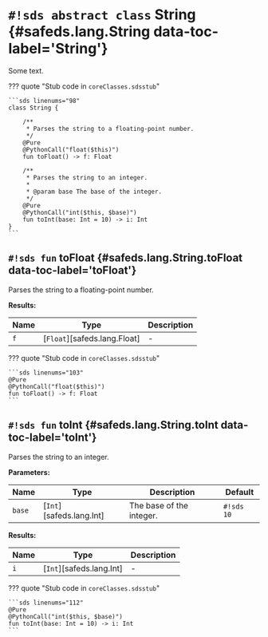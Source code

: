 # `#!sds abstract class` String {#safeds.lang.String data-toc-label='String'}

Some text.

??? quote "Stub code in `coreClasses.sdsstub`"

    ```sds linenums="98"
    class String {
    
        /**
         * Parses the string to a floating-point number.
         */
        @Pure
        @PythonCall("float($this)")
        fun toFloat() -> f: Float
    
        /**
         * Parses the string to an integer.
         *
         * @param base The base of the integer.
         */
        @Pure
        @PythonCall("int($this, $base)")
        fun toInt(base: Int = 10) -> i: Int
    }
    ```

## `#!sds fun` toFloat {#safeds.lang.String.toFloat data-toc-label='toFloat'}

Parses the string to a floating-point number.

**Results:**

| Name | Type | Description |
|------|------|-------------|
| `f` | [`Float`][safeds.lang.Float] | - |

??? quote "Stub code in `coreClasses.sdsstub`"

    ```sds linenums="103"
    @Pure
    @PythonCall("float($this)")
    fun toFloat() -> f: Float
    ```

## `#!sds fun` toInt {#safeds.lang.String.toInt data-toc-label='toInt'}

Parses the string to an integer.

**Parameters:**

| Name | Type | Description | Default |
|------|------|-------------|---------|
| `base` | [`Int`][safeds.lang.Int] | The base of the integer. | `#!sds 10` |

**Results:**

| Name | Type | Description |
|------|------|-------------|
| `i` | [`Int`][safeds.lang.Int] | - |

??? quote "Stub code in `coreClasses.sdsstub`"

    ```sds linenums="112"
    @Pure
    @PythonCall("int($this, $base)")
    fun toInt(base: Int = 10) -> i: Int
    ```
